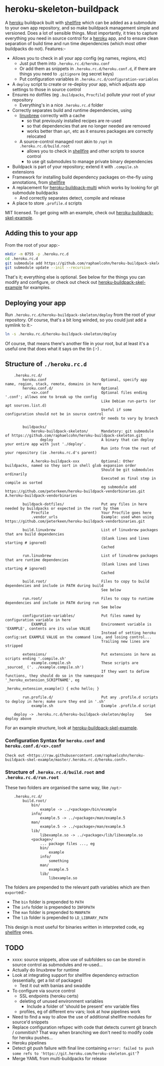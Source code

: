 # heroku-skeleton-buildpack

A [heroku] buildpack built with [shellfire] which can be added as a submodule to your own app repository, and so make buildpack management simple and versioned. Does a lot of sensible things. Most importantly, it tries to capture everything you need in source control for a [heroku] app, and to ensure clean separation of build time and run time dependencies (which most other buildpacks do not). Features:-

* Allows you to check in all your app config (eg names, regions, etc)
  * Just put them into `.heroku.rc.d/heroku.conf`
  * Or add them as snippets in `.heroku.rc.d/heroku.conf.d`, if there are things you need to `.gitignore` (eg secret keys)
  * Put configuration variables in `.heroku.rc.d/configuration-variables`
* A `deploy` script to create or re-deploy your app, which adjusts app settings to those in source control
* Ensures no dotfiles (eg `.buildpacks`, `Procfile`) pollute your root of your repository
  * Everything's in a nice `.heroku.rc.d` folder
* Correctly separates build and runtime dependencies, using
  * [linuxbrew] correctly with a cache
    * so that previously installed recipes are re-used
	* so that dependencies that are no longer needed are removed
	* works better than `apt`, etc as it ensures packages are correctly relocated
  * A source-control managed root akin to `/opt` in `.heroku.rc.d/build.root`
    * allows you to check in [shellfire] and other scripts to source control
	* to use git submodules to manage private binary dependencies
* Buildpack is part of your repository; extend it with `.compile.sh` extensions
* Framework for installing build dependency packages on-the-fly using annotations, from [shellfire]
* A replacement for [heroku-buildpack-multi] which works by looking for git submodule buildpacks
  * And correctly separates detect, compile and release
* A place to store `.profile.d` scripts

MIT licensed. To get going with an example, check out [heroku-buildpack-skel-example].


## Adding this to your app

From the root of your app:-

```bash
mkdir -m 0755 -p .heroku.rc.d
cd .heroku.rc.d
git submodule add https://github.com/raphaelcohn/heroku-buildpack-skeleton.git
git submodule update --init --recursive
```

That's it; everything else is optional. See below for the things you can modify and configure, or check out check out [heroku-buildpack-skel-example] for examples.


## Deploying your app

Run `.heroku.rc.d/heroku-buildpack-skeleton/deploy` from the root of your repository. Of course, that's a bit long winded, so you could just add a symlink to it:-

```bash
ln -s .heroku.rc.d/heroku-buildpack-skeleton/deploy
```

Of course, that means there's another file in your root, but at least it's a useful one that does what it says on the tin (:-) .


## Structure of `./heroku.rc.d`

```
	.heroku.rc.d/
		heroku.conf         				Optional, specify app name, region, stack, remote, domains in here
		heroku.conf.d/						Optional
			<x>.conf        				Optional files ending '.conf'; allows one to break up the config
											Like Debian run-parts (or apt sources.list.d)
											Useful if some configuration should not be in source control
											Or needs to vary by branch
				
        buildpacks/
			heroku-buildpack-skeleton/		Mandatory: git submodule of https://github.com/raphaelcohn/heroku-buildpack-skeleton.git
				deploy						A binary that can deploy your entire app with just './deploy'.
											Run into from the root of your repository (ie .heroku.rc.d's parent)
			
			A.heroku-buildpack-xxx			Optional: Other buildpacks, named so they sort in shell glob expansion order
			                                Should be git submodules ordinarily
											Executed as final step in compile as sorted
											eg submodule add https://github.com/peterkeen/heroku-buildpack-vendorbinaries.git A.heroku-buildpack-vendorbinaries
											
		buildpack-dotfiles/					Put any files in here needed by buildpacks or expected in the root by them
			Procfile						Your Procfile goes here
			.vendor_urls					Example: used when using https://github.com/peterkeen/heroku-buildpack-vendorbinaries.git
			
		build.linuxbrew						List of linuxbrew packages that are build dependencies
											(blank lines and lines starting # ignored)
											Cached
											
		run.linuxbrew						List of linuxbrew packages that are runtime dependencies
											(blank lines and lines starting # ignored)
											Cached
											
		build.root/							Files to copy to build dependencies and include in PATH during build
											See below
											
		run.root/							Files to copy to runtime dependencies and include in PATH during run
											See below
											
		configuration-variables/			Put files named by configuration variable in here
			EXAMPLE							Environment variable is 'EXAMPLE', contents are its value VALUE
											Instead of setting heroku config:set EXAMPLE VALUE on the command line, and losing control...
											Trailing new lines are stripped
											
		extensions/							Put extensions in here as scripts ending '.compile.sh'
			example.compile.sh				These scripts are _sourced_ ('. ./example.compile.sh')
											If they want to define functions, they should do so in the namespace '_heroku_extension_SCRIPTNAME', eg
											_heroku_extension_example() { echo hello; }
											
		run.profile.d/						Put any .profile.d scripts to deploy in here; make sure they end in '.sh'
			example.sh						Example .profile.d script
	
	deploy -> .heroku.rc.d/heroku-buildpack-skeleton/deploy		See deploy above
```

For an example structure, look at [heroku-buildpack-skel-example].


### Configuration Syntax for `heroku.conf` and `heroku.conf.d/<x>.conf`
	
	Check out <https://raw.githubusercontent.com/raphaelcohn/heroku-buildpack-skel-example/master/.heroku.rc.d/heroku.conf>.


### Structure of `.heroku.rc.d/build.root` and `.heroku.rc.d/run.root`

These two folders are organised the same way, like `/opt`:-

```
	.heroku.rc.d/
		build.root/
			bin/
				example -> ../<package>/bin/example
			info/
				example.5 -> ../<package>/man/example.5
			man/
				example.5 -> ../<package>/man/example.5
			lib/
				libexample.so -> ../<package>/lib/libexample.so
			<package>/
				... package files ..., eg
				bin/
					example
				info/
					something
				man/
					example.5
				lib/
					libexample.so
```

The folders are prepended to the relevant path variables which are then `export`ed:-

* The `bin` folder is prepended to `PATH`
* The `info` folder is prepended to `INFOPATH`
* The `man` folder is prepended to `MANPATH`
* The `lib` folder is prepended to `LD_LIBRARY_PATH`

This design is most useful for binaries written in interpreted code, eg [shellfire] ones.

## TODO

* xxxx: source snippets, allow use of subfolders so can be stored in source control as submodules and re-used...
* Actually do linuxbrew for runtime
* Look at integrating support for shellfire dependency extraction (essentially, get a list of packages)
  * Test it out with banias and swaddle
* To configure via source control
  * SSL endpoints (heroku certs)
  * deleting of unused environment variables
     * Include a folder of 'should be present' env variable files
  * profiles, eg of different env vars; look at how pipelines work  
* Need to find a way to allow the use of additional shellfire modules for source'd snippets
* Replace configuration refspec with code that detects current git branch / commitish? That way when branching we don't need to modify code for heroku pushes...
* Heroku pipelines
* Detect git push failure with final line containing `error: failed to push some refs to 'https://git.heroku.com/heroku-skeleton.git'`?
* Merge YAML from multi-buildpacks for release


[heroku-buildpack-skeleton]: https://github.com/raphaelcohn/heroku-buildpack-skeleton "heroku-buildpack-skeleton homepage"
[heroku-buildpack-skel-example]: https://github.com/raphaelcohn/heroku-buildpack-skel-example "heroku-buildpack-skel-example homepage"
[shellfire]: https://github.com/shellfire-dev "shellfire homepage"
[heroku]: https://heroku.com/ "heroku homepage"
[linuxbrew]: http://brew.sh/linuxbrew "linuxbrew homepage"
[heroku-buildpack-multi]: https://github.com/heroku/heroku-buildpack-multi "heroku-buildpack-multi homepage"
